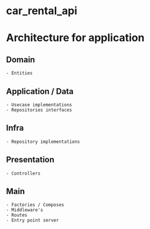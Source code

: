 # car_rental_api


# Architecture for application

## Domain
    - Entities

## Application / Data
    - Usecase implementations
    - Repositories interfaces

## Infra
    - Repository implementations
  
## Presentation
    - Controllers

## Main
    - Factories / Composes
    - Middleware's
    - Routes
    - Entry point server
